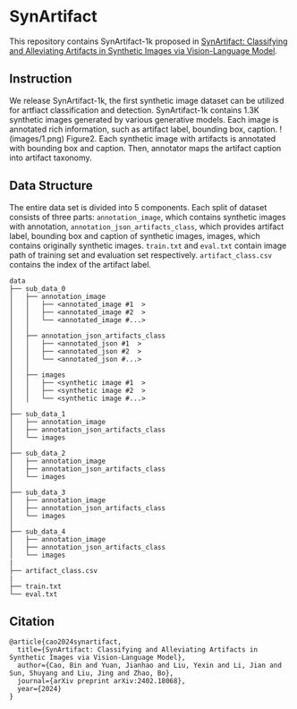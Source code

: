 # SynArtifact
This repository contains SynArtifact-1k proposed in [SynArtifact: Classifying and Alleviating Artifacts in Synthetic Images via Vision-Language Model](https://arxiv.org/abs/2402.18068).

## Instruction
We release SynArtifact-1k, the first synthetic image dataset can be utilized for artfiact classification and detection. SynArtifact-1k contains 1.3K synthetic images generated by various generative models. Each image is annotated rich information, such as artifact label, bounding box, caption. 
!(images/1.png)
Figure2. Each synthetic image with artifacts is annotated with bounding box and caption. Then, annotator maps the artifact caption into artifact taxonomy.

## Data Structure
The entire data set is divided into 5 components. Each split of dataset consists of three parts: `annotation_image`, which contains synthetic images with annotation, `annotation_json_artifacts_class`, which provides artifact label, bounding box and caption of synthetic images, images, which contains originally synthetic images. `train.txt` and `eval.txt` contain image path of training set and evaluation set respectively. `artifact_class.csv` contains the index of the artifact label.
```
data
├── sub_data_0                      
│   ├── annotation_image
│   │   ├── <annotated_image #1  >
│   │   ├── <annotated_image #2  >
│   │   └── <annotated_image #...>
│   │
│   ├── annotation_json_artifacts_class
│   │   ├── <annotated_json #1  >
│   │   ├── <annotated_json #2  >
│   │   └── <annotated_json #...>
│   │
│   ├── images
│   │   ├── <synthetic image #1  >
│   │   ├── <synthetic image #2  >
│   │   └── <synthetic image #...>
│
├── sub_data_1                   
│   ├── annotation_image
│   ├── annotation_json_artifacts_class
│   └── images
│
├── sub_data_2                   
│   ├── annotation_image
│   ├── annotation_json_artifacts_class
│   └── images
│
├── sub_data_3                    
│   ├── annotation_image
│   ├── annotation_json_artifacts_class
│   └── images
│
├── sub_data_4                   
│   ├── annotation_image
│   ├── annotation_json_artifacts_class
│   └── images
|
├── artifact_class.csv
|
├── train.txt
└── eval.txt                      
```

## Citation
```
@article{cao2024synartifact,
  title={SynArtifact: Classifying and Alleviating Artifacts in Synthetic Images via Vision-Language Model},
  author={Cao, Bin and Yuan, Jianhao and Liu, Yexin and Li, Jian and Sun, Shuyang and Liu, Jing and Zhao, Bo},
  journal={arXiv preprint arXiv:2402.18068},
  year={2024}
}
```
